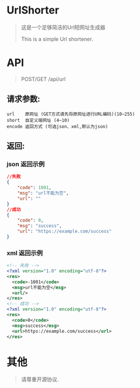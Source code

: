 # UrlShorter
>这是一个足够简洁的Url短网址生成器 
>
> This is a simple Url shortener.

# API
>POST/GET /api/url 

## 请求参数:

    url    原网址 (GET方式请先将原网址进行URL编码)(10~255)
    short  自定义端网址 (4~10)
    encode 返回方式 (可选json、xml,默认为json)
   
## 返回:
### json 返回示例
```JSON
//失败
{
    "code": 1001,
    "msg": "url不能为空",
    "url": ""
}
//成功
{
    "code": 0,
    "msg": "success",
    "url": "https://example.com/success"
}
```
### xml 返回示例
```xml
<!-- 失败 -->
<?xml version="1.0" encoding="utf-8"?>
<res>
  <code>-1001</code>
  <msg>url不能为空</msg>
  <url/>
</res>
<!-- 成功 -->
<?xml version="1.0" encoding="utf-8"?>
<res>
  <code>0</code>
  <msg>success</msg>
  <url>https://example.com/success</url>
</res>
```
        


# 其他
> 请尊重开源协议.